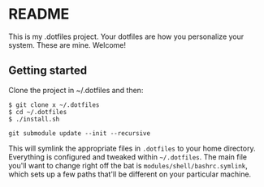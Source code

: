 # README 

This is my .dotfiles project. Your dotfiles are how you personalize your system. These are mine. Welcome!


## Getting started

Clone the project in ~/.dotfiles and then: 

```
$ git clone x ~/.dotfiles
$ cd ~/.dotfiles
$ ./install.sh

git submodule update --init --recursive
```

This will symlink the appropriate files in `.dotfiles` to your home directory.
Everything is configured and tweaked within `~/.dotfiles`.  The main file you'll want to change right off the bat is `modules/shell/bashrc.symlink`, which sets up a few paths that'll be different on your particular machine.

